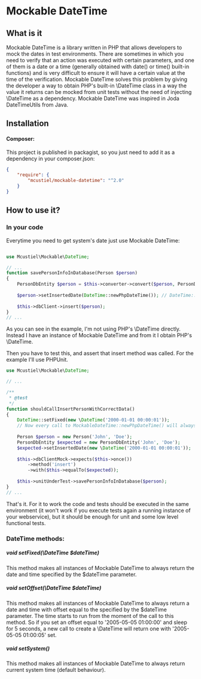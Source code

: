Mockable DateTime
================

What is it
----------

Mockable DateTime is a library written in PHP that allows developers to mock the dates in test environments.
There are sometimes in which you need to verify that an action was executed with certain parameters, and one of them is a date or a time (generally obtained with date() or time() built-in functions) and is very difficult to ensure it will have a certain value at the time of the verification. 
Mockable DateTime solves this problem by giving the developer a way to obtain PHP's built-in \DateTime class in a way the value it returns can be mocked from unit tests without the need of injecting \DateTime as a dependency. Mockable DateTime was inspired in Joda DateTimeUtils from Java.

Installation
------------

#### Composer:

This project is published in packagist, so you just need to add it as a dependency in your composer.json:

```json  
{
    "require": {
        "mcustiel/mockable-datetime": "^2.0"
    }
}
```

How to use it?
--------------

### In your code

Everytime you need to get system's date just use Mockable DateTime:

```php

use Mcustiel\Mockable\DateTime;

// ...
function savePersonInfoInDatabase(Person $person)
{
    PersonDbEntity $person = $this->converter->convert($person, PersonDbEntity::class);
    
    $person->setInsertedDate(DateTime::newPhpDateTime()); // DateTime::newImmutablePhpDateTime() can also be used
    
    $this->dbClient->insert($person);
}
// ...
```

As you can see in the example, I'm not using PHP's \DateTime directly. Instead I have an instance of Mockable DateTime and from it I obtain PHP's \DateTime.

Then you have to test this, and assert that insert method was called. For the example I'll use PHPUnit.

```php
use Mcustiel\Mockable\DateTime;

// ...

/**
 * @test
 */
function shouldCallInsertPersonWithCorrectData()
{
    DateTime::setFixed(new \DateTime('2000-01-01 00:00:01'));
    // Now every call to MockableDateTime::newPhpDateTime() will always return "2000-01-01 00:00:01"
    
    Person $person = new Person('John', 'Doe');
    PersonDbEntity $expected = new PersonDbEntity('John', 'Doe');
    $expected->setInsertedDate(new \DateTime('2000-01-01 00:00:01'));    
    
    $this->dbClientMock->expects($this->once())
        ->method('insert')
        ->with($this->equalTo($expected));
    
    $this->unitUnderTest->savePersonInfoInDatabase($person);
}
// ...
```

That's it. For it to work the code and tests should be executed in the same environment (it won't work if you execute tests again a running instance of your webservice), but it should be enough for unit and some low level functional tests.

### DateTime methods:

##### void setFixed(\DateTime $dateTime)

This method makes all instances of Mockable DateTime to always return the date and time specified by the $dateTime parameter.

##### void setOffset(\DateTime $dateTime)

This method makes all instances of Mockable DateTime to always return a date and time with offset equal to the specified by the $dateTime parameter. The time starts to run from the moment of the call to this method. So if you set an offset equal to '2005-05-05 01:00:00' and sleep for 5 seconds, a new call to create a \DateTime will return one with '2005-05-05 01:00:05' set.

##### void setSystem()

This method makes all instances of Mockable DateTime to always return current system time (default behaviour).
